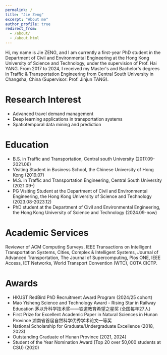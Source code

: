 ```yaml
---
permalink: /
title: "Jie Zeng"
excerpt: "About me"
author_profile: true
redirect_from: 
  - /about/
  - /about.html
---
```

Hi, my name is Jie ZENG, and I am currently a first-year PhD student in the Department of Civil and Environmental Engineering at the Hong Kong University of Science and Technology, under the supervision of Prof. Hai YANG. From 2017 to 2024, I received my Master's and Bachelor's degrees in Traffic & Transportation Engineering from Central South University in Changsha, China (Supervisor: Prof. Jinjun TANG).

# Research Interest

* Advanced travel demand management
* Deep learning applications in transportation systems
* Spatiotemporal data mining and prediction

Education
=========

* B.S. in Traffic and Transportation, Central south University (2017.09-2021.06)
* Visiting Student in Business School, the Chinese University of Hong Kong (2019.07)
* M.S. in Traffic and Transportation Engineering, Central South University (2021.09-)
* PG Visiting Student at the Department of Civil and Environmental Engineering, the Hong Kong University of Science and Technology (2023.08-2023.12)
* PhD student at the Department of Civil and Environmental Engineering, the Hong Kong University of Science and Technology (2024.09-now)

Academic Services
=================

Reviewer of ACM Computing Surveys, IEEE Transactions on Intelligent Transportation Systems, Cities, Complex & Intelligent Systems, Journal of Advanced Transportation, The Journal of Supercomputing, Plos ONE, IEEE Access, IET Networks, World Transport Convention (WTC), COTA CICTP.

# Awards

- HKUST RedBird PhD Recruitment Award Program (2024/25 cohort)
- Mao Yisheng Science and Technology Award - Rising Star in Railway Education 茅以升科学技术奖——铁道教育希望之星奖 (全国每年27人)
- First Prize for Excellent Academic Paper in Natural Sciences in Hunan Province 湖南省首届自然科学优秀学术论文一等奖
- National Scholarship for Graduate/Undergraduate Excellence (2018, 2023)
- Outstanding Graduate of Hunan Province (2021, 2024)
- Student of the Year Nomination Award (Top 20 over 50,000 students at CSU) (2020)
